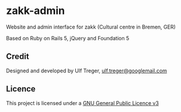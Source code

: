 # zakk-admin

Website and admin interface for zakk (Cultural centre in Bremen, GER)

Based on Ruby on Rails 5, jQuery and Foundation 5

## Credit

Designed and developed by Ulf Treger, <ulf.treger@googlemail.com>

## Licence

This project is licensed under a [GNU General Public Licence v3](https://github.com/ut/zakk-admin/blob/master/LICENSE)
